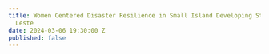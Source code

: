 ```yaml
---
title: Women Centered Disaster Resilience in Small Island Developing States - Timor
  Leste
date: 2024-03-06 19:30:00 Z
published: false
---
```


